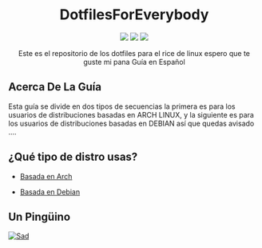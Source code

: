 <h1 align="center">DotfilesForEverybody</h1>
<p align="center">
  <img src="https://img.shields.io/badge/MAINTAINED-YES-green?style=for-the-badge">
  <img src="https://img.shields.io/badge/LICENSE-MIT-blue?style=for-the-badge">
  <img src="https://img.shields.io/github/issues/P4NAD3ROXIS/DotfilesForEverybody?style=for-the-badge"
</p>



<p align="center">Este es el repositorio de los dotfiles para el rice de linux espero que te guste mi pana Guía en Español</p>

## Acerca De La Guía 
Esta guía se divide en dos tipos de secuencias la primera es para los usuarios de distribuciones basadas en ARCH LINUX, y la siguiente es para los usuarios de distribuciones basadas en DEBIAN así que quedas avisado ....

## ¿Qué tipo de distro usas?

- [Basada en Arch](https://github.com/P4NAD3ROXIS/DotfilesForEverybody/blob/main/Guide/Spanish-Version/Distros/Arch/README.md)

- [Basada en Debian](https://github.com/P4NAD3ROXIS/DotfilesForEverybody/blob/main/Guide/Spanish-Version/Distros/Debian/README.md)

## Un Pingüino


[![Sad](https://i.pinimg.com/originals/48/69/68/48696843b6a213fcdecfd996fb42061a.jpg)](https://www.youtube.com/watch?v=Le_gTAlBNO8)
